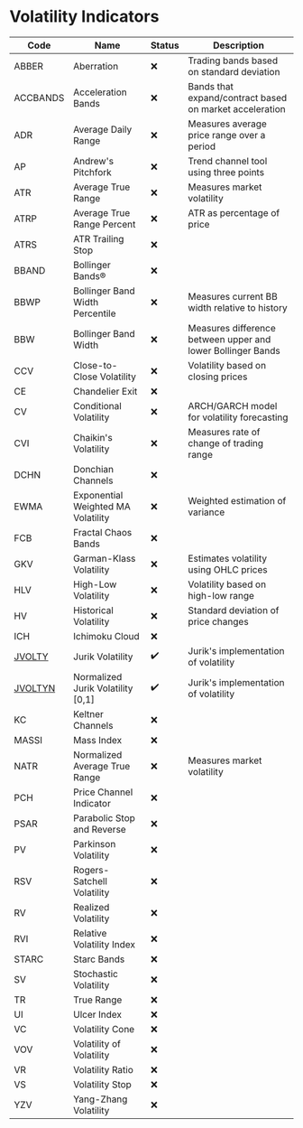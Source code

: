 # Volatility Indicators

| Code       | Name                                   | Status | Description                                                      |
|------------|---------------------------------------|--------|------------------------------------------------------------------|
| ABBER      | Aberration                            | ❌     | Trading bands based on standard deviation                        |
| ACCBANDS   | Acceleration Bands                    | ❌     | Bands that expand/contract based on market acceleration          |
| ADR        | Average Daily Range                   | ❌     | Measures average price range over a period                       |
| AP         | Andrew's Pitchfork                    | ❌     | Trend channel tool using three points                            |
| ATR        | Average True Range                    | ❌     | Measures market volatility                                       |
| ATRP       | Average True Range Percent            | ❌     | ATR as percentage of price                                       |
| ATRS       | ATR Trailing Stop                     | ❌     |                                                                |
| BBAND      | Bollinger Bands®                      | ❌     |                                                                |
| BBWP       | Bollinger Band Width Percentile       | ❌     | Measures current BB width relative to history                    |
| BBW        | Bollinger Band Width                  | ❌     | Measures difference between upper and lower Bollinger Bands      |
| CCV        | Close-to-Close Volatility             | ❌     | Volatility based on closing prices                               |
| CE         | Chandelier Exit                       | ❌     |                                                                |
| CV         | Conditional Volatility                | ❌     | ARCH/GARCH model for volatility forecasting                      |
| CVI        | Chaikin's Volatility                  | ❌     | Measures rate of change of trading range                         |
| DCHN       | Donchian Channels                     | ❌     |                                                                |
| EWMA       | Exponential Weighted MA Volatility    | ❌     | Weighted estimation of variance                                  |
| FCB        | Fractal Chaos Bands                   | ❌     |                                                                |
| GKV        | Garman-Klass Volatility               | ❌     | Estimates volatility using OHLC prices                           |
| HLV        | High-Low Volatility                   | ❌     | Volatility based on high-low range                              |
| HV         | Historical Volatility                 | ❌     | Standard deviation of price changes                              |
| ICH        | Ichimoku Cloud                        | ❌     |                                                                |
| [JVOLTY](/indicators/volatility/jvolty.md)      | Jurik Volatility                      | ✔️     | Jurik's implementation of volatility                             |
| [JVOLTYN](/indicators/volatility/jvoltyn.md)    | Normalized Jurik Volatility [0,1]     | ✔️     | Jurik's implementation of volatility                             |
| KC         | Keltner Channels                      | ❌     |                                                                |
| MASSI      | Mass Index                            | ❌     |                            |
| NATR       | Normalized Average True Range         | ❌     | Measures market volatility                                       |
| PCH        | Price Channel Indicator               | ❌     |                                                                |
| PSAR       | Parabolic Stop and Reverse            | ❌     |                                                                |
| PV         | Parkinson Volatility                  | ❌     |                                                                |
| RSV        | Rogers-Satchell Volatility            | ❌     |                                                                |
| RV         | Realized Volatility                   | ❌     |                                                                |
| RVI        | Relative Volatility Index             | ❌     |                            |
| STARC      | Starc Bands                           | ❌     |                                                                |
| SV         | Stochastic Volatility                 | ❌     |                                                                |
| TR         | True Range                            | ❌     |                                                                |
| UI         | Ulcer Index                           | ❌     |                                                                |
| VC         | Volatility Cone                       | ❌     |                                                                |
| VOV        | Volatility of Volatility              | ❌     |                                                                |
| VR         | Volatility Ratio                      | ❌     |                                                                |
| VS         | Volatility Stop                       | ❌     |                                                                |
| YZV        | Yang-Zhang Volatility                 | ❌     |                                                                |
